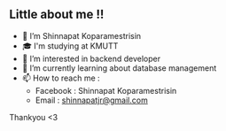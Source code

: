 ## Little about me !!
- 👋 I’m Shinnapat Koparamestrisin
- 🎓 I'm studying at KMUTT
- 👀 I’m interested in backend developer
- 🌱 I’m currently learning about database management
- 📫 How to reach me :
  - Facebook : Shinnapat Koparamestrisin
  - Email : shinnapatjr@gmail.com

Thankyou <3

<!---
PPHamster/PPHamster is a ✨ special ✨ repository because its `README.md` (this file) appears on your GitHub profile.
You can click the Preview link to take a look at your changes.
--->
